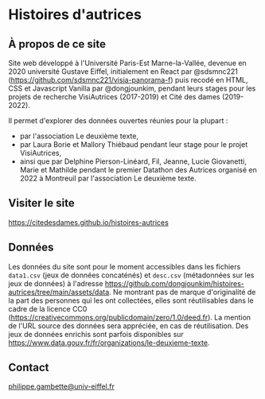# Histoires d'autrices
## À propos de ce site
Site web développé à l'Université Paris-Est Marne-la-Vallée, devenue en 2020 université Gustave Eiffel, initialement en React par @sdsmnc221 (https://github.com/sdsmnc221/visia-panorama-f) puis recodé en HTML, CSS et Javascript Vanilla par @dongjounkim, pendant leurs stages pour les projets de recherche VisiAutrices (2017-2019) et Cité des dames (2019-2022).

Il permet d'explorer des données ouvertes réunies pour la plupart :
- par l'association Le deuxième texte, 
- par Laura Borie et Mallory Thiébaud pendant leur stage pour le projet VisiAutrices, 
- ainsi que par Delphine Pierson-Linéard, Fil, Jeanne, Lucie Giovanetti, Marie et Mathilde pendant le premier Datathon des Autrices organisé en 2022 à Montreuil par l'association Le deuxième texte.

## Visiter le site
https://citedesdames.github.io/histoires-autrices

## Données
Les données du site sont pour le moment accessibles dans les fichiers `data1.csv` (jeux de données concaténés) et `desc.csv` (métadonnées sur les jeux de données) à l'adresse https://github.com/dongjounkim/histoires-autrices/tree/main/assets/data.
Ne montrant pas de marque d'originalité de la part des personnes qui les ont collectées, elles sont réutilisables dans le cadre de la licence CC0 (https://creativecommons.org/publicdomain/zero/1.0/deed.fr). La mention de l'URL source des données sera appréciée, en cas de réutilisation.
Des jeux de données enrichis sont parfois disponibles sur https://www.data.gouv.fr/fr/organizations/le-deuxieme-texte.

## Contact
philippe.gambette@univ-eiffel.fr